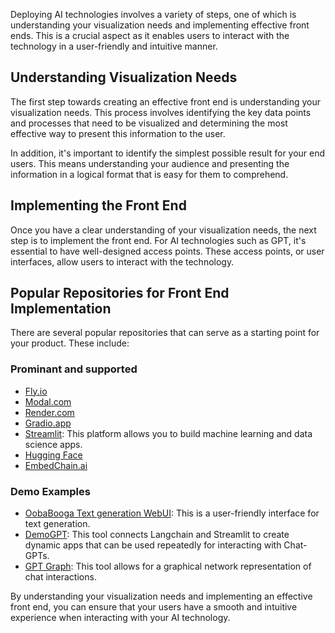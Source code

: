 Deploying AI technologies involves a variety of steps, one of which is understanding your visualization needs and implementing effective front ends. This is a crucial aspect as it enables users to interact with the technology in a user-friendly and intuitive manner.

## Understanding Visualization Needs

The first step towards creating an effective front end is understanding your visualization needs. This process involves identifying the key data points and processes that need to be visualized and determining the most effective way to present this information to the user.

In addition, it's important to identify the simplest possible result for your end users. This means understanding your audience and presenting the information in a logical format that is easy for them to comprehend.

## Implementing the Front End

Once you have a clear understanding of your visualization needs, the next step is to implement the front end. For AI technologies such as GPT, it's essential to have well-designed access points. These access points, or user interfaces, allow users to interact with the technology.

## Popular Repositories for Front End Implementation

There are several popular repositories that can serve as a starting point for your product. These include:

### Prominant and supported 

- [Fly.io](https://www.fly.io)
- [Modal.com](https://www.modal.com)
- [Render.com](https://www.render.com)
- [Gradio.app](https://www.gradio.app)
- [Streamlit](https://blog.streamlit.io/langchain-streamlit/): This platform allows you to build machine learning and data science apps.
- [Hugging Face](https://www.huggingface.co)
- [EmbedChain.ai](https://www.embedchain.ai)

### Demo Examples

- [OobaBooga Text generation WebUI](https://github.com/oobabooga/text-generation-webui): This is a user-friendly interface for text generation.
- [DemoGPT](https://github.com/melih-unsal/DemoGPT): This tool connects Langchain and Streamlit to create dynamic apps that can be used repeatedly for interacting with Chat-GPTs.
- [GPT Graph](https://github.com/m-elbably/gpt-graph): This tool allows for a graphical network representation of chat interactions.

By understanding your visualization needs and implementing an effective front end, you can ensure that your users have a smooth and intuitive experience when interacting with your AI technology.
